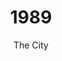 ---
published: true
layout: "post"
title: "1989"
timeline: "false"
teaserText: " The story of the City of Vancouver’s measured public health response early on in the HIV/AIDS crisis and our Medical Health Officer who championed it."
subtitle: "The City"
video: "http://player.vimeo.com/video/71653729"
teaserImg: "1989-teaser.jpg"
featureImg: "1989-feature.jpg"

statistics:
- stat: "726"
  desc: "new diagnoses in BC, representing 24% of new Canadian diagnoses."
  link: "http://www.bccdc.ca/NR/rdonlyres/54BFF7F2-E283-4E72-BF2A-73EC2813F0D1/0/HIV_Annual_Report_2011_20111011.pdf"
  type: "pdf"

- stat: "850"
  desc: "HIV/AIDS deaths in Canada."
  link: "http://www.phac-aspc.gc.ca/aids-sida/publication/survreport/2009/dec/9-eng.php"
  type: "webpage"

- stat: "1.2"
  desc: "million worldwide AIDS deaths."
  link: "http://surviveaplague.com/"
  type: "webpage"

global:
- item: "US National committee on AIDS"
  link: "http://aids.gov/hiv-aids-basics/hiv-aids-101/aids-timeline/"
  type: "webpage"

- item: "Many physicians began recommending “combination therapy”, giving more than one anti-HIV drug at a time, or alternating two or more anti-HIV drugs."
  link: "http://www.avert.org/aids-history87-92.htm"
  type: "webpage"

- item: "AIDS lead of death for men in New York under 40 years old."
  link: "http://surviveaplague.com/"
  type: "webpage"

national:
- item: "5th International AIDS Conference Takes Place in Montreal, Canada (The Scientific and Social Challenge of AIDS)"
  link: "www.iasociety.org"
  type: "webpage"

- item: "First Aboriginal Conference on HIV/AIDS is held."
  link: "http://www.projectremember.ca/TimeLine.aspx"
  type: "webpage"

- item: "Canadian federal government offered to help fund comprehensive pilot programs that would include needle exchange services."
  link: "http://hpcpsdi.rutgers.edu/facilitator/SAP/downloads/articles%20and%20data/History+of+Needle+Exchange.pdf"
  type: "pdf"

year:
- item: "Polytechnique massacre."
  link: "http://www.guardian.co.uk/world/2012/dec/03/montreal-massacre-canadas-feminists-remember"
  type: "webpage"

- item: "Berlin Wall came down -  East Germany opens checkpoints in the Berlin Wall."
  link: "http://www.youtube.com/watch?v=zmRPP2WXX0U"
  type: "video"

- item: "George H. W. Bush succeeded Ronald Reagan."
  link: "http://www.youtube.com/watch?v=363RukyuDGE"
  type: "video"

local:
- item: “Kevin Brown, founder Positive Living Society of Vancouver, passed away at age 39.”

- item: “Vancouver became the first Canadian city to have an official needle exchange program.  The program was championed by Medical Health Officer, John Blatherwick and the BCCDC's Dr. Mike Rekart.”
  link: “http://www.cbc.ca/news/background/drugs/needleexchange.html”
  type: "webpage"

- item: "The first of many Easter’s Sunday dinners are held at McLaren House for people living with HIV/AIDS. This organization later became known as 'A Loving Spoonful'."
  link: "http://www.alovingspoonful.org/files_2/aboutus.php"
  type: "website"
---